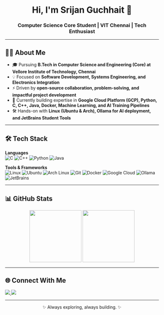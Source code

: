 <!-- Profile Header -->
<h1 align="center">Hi, I'm Srijan Guchhait 👋</h1>
<h3 align="center">Computer Science Core Student | VIT Chennai | Tech Enthusiast</h3>

---

<!-- About Me Section -->
## 👨‍💻 About Me  
- 🎓 Pursuing **B.Tech in Computer Science and Engineering (Core) at Vellore Institute of Technology, Chennai**  
- 💡 Focused on **Software Development, Systems Engineering, and Electronics Integration**  
- ⚡ Driven by **open-source collaboration, problem-solving, and impactful project development**  
- 🌱 Currently building expertise in **Google Cloud Platform (GCP), Python, C, C++, Java, Docker, Machine Learning, and AI Training Pipelines**  
- 🛠️ Hands-on with **Linux (Ubuntu & Arch), Ollama for AI deployment, and JetBrains Student Tools**  

---

<!-- Tech Stack Section -->
## 🛠️ Tech Stack  

**Languages**  
![C](https://img.shields.io/badge/C-A8B9CC?style=for-the-badge&logo=c&logoColor=white)  ![C++](https://img.shields.io/badge/C++-00599C?style=for-the-badge&logo=c%2B%2B&logoColor=white)  ![Python](https://img.shields.io/badge/Python-3776AB?style=for-the-badge&logo=python&logoColor=white)  ![Java](https://img.shields.io/badge/Java-ED8B00?style=for-the-badge&logo=openjdk&logoColor=white)  

**Tools & Frameworks**  
![Linux](https://img.shields.io/badge/Linux-FCC624?style=for-the-badge&logo=linux&logoColor=black)  ![Ubuntu](https://img.shields.io/badge/Ubuntu-E95420?style=for-the-badge&logo=ubuntu&logoColor=white)  ![Arch Linux](https://img.shields.io/badge/Arch_Linux-1793D1?style=for-the-badge&logo=arch-linux&logoColor=white)  ![Git](https://img.shields.io/badge/Git-F05032?style=for-the-badge&logo=git&logoColor=white)  ![Docker](https://img.shields.io/badge/Docker-2496ED?style=for-the-badge&logo=docker&logoColor=white)  ![Google Cloud](https://img.shields.io/badge/Google_Cloud-4285F4?style=for-the-badge&logo=google-cloud&logoColor=white)  ![Ollama](https://img.shields.io/badge/Ollama-000000?style=for-the-badge&logo=llama&logoColor=white)  ![JetBrains](https://img.shields.io/badge/JetBrains%20Student%20Pack-000000?style=for-the-badge&logo=jetbrains&logoColor=white)  

---

<!-- GitHub Stats -->
## 📊 GitHub Stats  
<p align="center">
  <img src="https://github-readme-stats.vercel.app/api?username=qwertystars&show_icons=true&theme=tokyonight&hide_border=true" height="170"/>
  <img src="https://github-readme-stats.vercel.app/api/top-langs/?username=qwertystars&layout=compact&theme=tokyonight&hide_border=true" height="170"/>
</p>  

---

<!-- Connect Section -->
## 🌐 Connect With Me  
<p align="left">
  <a href="https://www.linkedin.com/in/srijan-guchhait-200572288" target="_blank">
    <img src="https://img.shields.io/badge/LinkedIn-0A66C2?style=for-the-badge&logo=linkedin&logoColor=white"/>
  </a>
  <a href="mailto:srijan.guchhait@gmail.com" target="_blank">
    <img src="https://img.shields.io/badge/Email-D14836?style=for-the-badge&logo=gmail&logoColor=white"/>
  </a>
</p>  

---

<p align="center">✨ Always exploring, always building. ✨</p>
